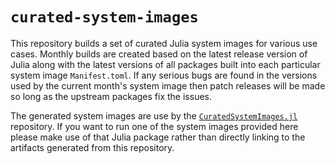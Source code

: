 # `curated-system-images`

This repository builds a set of curated Julia system images for various use
cases. Monthly builds are created based on the latest release version of Julia
along with the latest versions of all packages built into each particular
system image `Manifest.toml`. If any serious bugs are found in the versions
used by the current month's system image then patch releases will be made so
long as the upstream packages fix the issues.

The generated system images are use by the
[`CuratedSystemImages.jl`](https://github.com/MichaelHatherly/CuratedSystemImages.jl)
repository. If you want to run one of the system images provided here please
make use of that Julia package rather than directly linking to the artifacts
generated from this repository.
